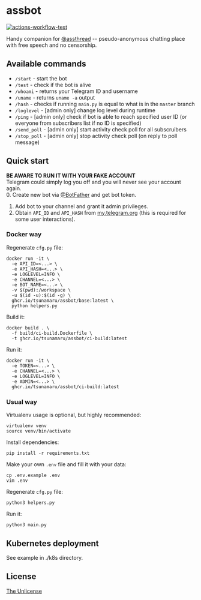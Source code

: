 # assbot
[![actions-workflow-test][actions-workflow-test-badge]][actions-workflow-test]

Handy companion for [@assthread](https://t.me/assthread) -- pseudo-anonymous chatting place with free speech and no censorship.

## Available commands
- `/start` - start the bot
- `/test` - check if the bot is alive
- `/whoami` - returns your Telegram ID and username
- `/uname` - returns `uname -a` output
- `/hash` - checks if running `main.py` is equal to what is in the `master` branch
- `/loglevel` - [admin only] change log level during runtime
- `/ping` - [admin only] check if bot is able to reach specified user ID (or everyone from subscribers list if no ID is specified)
- `/send_poll` - [admin only] start activity check poll for all subscruibers
- `/stop_poll` - [admin only] stop activity check poll (on reply to poll message)

## Quick start
**BE AWARE TO RUN IT WITH YOUR FAKE ACCOUNT**\
Telegram could simply log you off and you will never see your account again.\
0. Create new bot via [@BotFather](t.me/BotFather) and get bot token.
1. Add bot to your channel and grant it admin privileges.
2. Obtain `API_ID` and `API_HASH` from [my.telegram.org](my.telegram.org) (this is required for some user interactions).
### Docker way
Regenerate `cfg.py` file:
```
docker run -it \
  -e API_ID=<...> \
  -e API_HASH=<...> \
  -e LOGLEVEL=INFO \
  -e CHANNEL=<...> \
  -e BOT_NAME=<...> \
  -v $(pwd):/workspace \
  -u $(id -u):$(id -g) \
  ghcr.io/tsunamaru/assbot/base:latest \
  python helpers.py
```
Build it:
```
docker build . \
  -f build/ci-build.Dockerfile \
  -t ghcr.io/tsunamaru/assbot/ci-build:latest
```
Run it:
```
docker run -it \
  -e TOKEN=<...> \
  -e CHANNEL=<...> \
  -e LOGLEVEL=INFO \
  -e ADMIN=<...> \
  ghcr.io/tsunamaru/assbot/ci-build:latest
```
### Usual way
Virtualenv usage is optional, but highly recommended:
```
virtualenv venv
source venv/bin/activate
```
Install dependencies:
```
pip install -r requirements.txt
```
Make your own `.env` file and fill it with your data:
```
cp .env.example .env
vim .env
```
Regenerate `cfg.py` file:
```
python3 helpers.py
```
Run it:
```
python3 main.py
```

## Kubernetes deployment
See example in ./k8s directory.

## License
[The Unlicense](LICENSE)

<!-- badge links -->

[actions-workflow-test]: https://github.com/tsunamaru/assbot/actions?query=workflow%3ABuild%20and%20Deploy
[actions-workflow-test-badge]: https://img.shields.io/github/actions/workflow/status/tsunamaru/assbot/001-main.yaml?branch=master&label=CI&logo=github&style=for-the-badge
